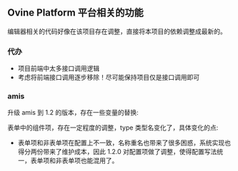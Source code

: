 ## Ovine Platform 平台相关的功能

编辑器相关的代码好像在该项目存在调整，直接将本项目的依赖调整成最新的。

### 代办

- 项目前端中太多接口调用逻辑
- 考虑将前端接口调用逐步移除！尽可能保持项目仅是接口调用即可

### amis

升级 amis 到 1.2 的版本，存在一些变量的替换:

表单中的组件项，存在一定程度的调整，type 类型名变化了，具体变化的点: 

- 表单项和非表单项在配置上不一致，名称重名也带来了很多困惑，系统实现也得分两份带来了维护成本，因此 1.2.0 对配置项做了调整，使得配置写法统一，表单项和非表单项也能混用了。
